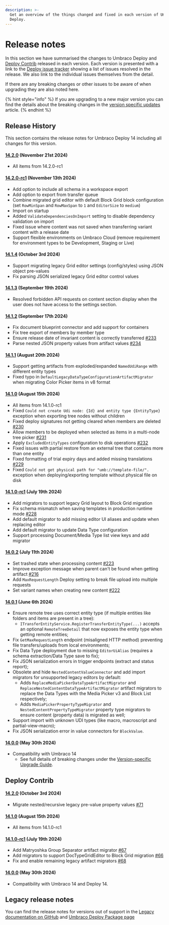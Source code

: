 ```yaml
---
description: >-
  Get an overview of the things changed and fixed in each version of Umbraco
  Deploy.
---
```


# Release notes

In this section we have summarised the changes to Umbraco Deploy and [Deploy Contrib](https://github.com/umbraco/Umbraco.Deploy.Contrib) released in each version. Each version is presented with a link to the [Deploy issue tracker](https://github.com/umbraco/Umbraco.Deploy.Issues/issues) showing a list of issues resolved in the release. We also link to the individual issues themselves from the detail.

If there are any breaking changes or other issues to be aware of when upgrading they are also noted here.

{% hint style="info" %}
If you are upgrading to a new major version you can find the details about the breaking changes in the [version specific updates](upgrades/version-specific.md) article.
{% endhint %}

## Release History

This section contains the release notes for Umbraco Deploy 14 including all changes for this version.

#### [14.2.0](https://github.com/umbraco/Umbraco.Deploy.Issues/issues?q=is%3Aissue+is%3Aclosed+label%3Arelease%2F14.2.0) (November 21st 2024)

* All items from 14.2.0-rc1

#### [14.2.0-rc1](https://github.com/umbraco/Umbraco.Deploy.Issues/issues?q=is%3Aissue+is%3Aclosed+label%3Arelease%2F14.2.0) (November 13th 2024)

* Add option to include all schema in a workspace export
* Add option to export from transfer queue
* Combine migrated grid editor with default Block Grid block configuration (set `RowMinSpan` and `RowMaxSpan` to `1` and `EditorSize` to `medium`)
* Import on startup
* Added `ValidateDependenciesOnImport` setting to disable dependency validation on import
* Fixed issue where content was not saved when transferring variant content with a release date
* Support flexible environments on Umbraco Cloud (remove requirement for environment types to be Development, Staging or Live)

#### [14.1.4](https://github.com/umbraco/Umbraco.Deploy.Issues/issues?q=is%3Aissue+is%3Aclosed+label%3Arelease%2F14.1.4) (October 3rd 2024)

* Support migrating legacy Grid editor settings (config/styles) using JSON object pre-values
* Fix parsing JSON serialized legacy Grid editor control values

#### [14.1.3](https://github.com/umbraco/Umbraco.Deploy.Issues/issues?q=is%3Aissue+is%3Aclosed+label%3Arelease%2F14.1.3) (September 19th 2024)

* Resolved forbidden API requests on content section display when the user does not have access to the settings section.

#### [14.1.2](https://github.com/umbraco/Umbraco.Deploy.Issues/issues?q=is%3Aissue+is%3Aclosed+label%3Arelease%2F14.1.2) (September 17th 2024)

* Fix document blueprint connector and add support for containers
* Fix tree export of members by member type
* Ensure release date of invariant content is correctly transferred [#233](https://github.com/umbraco/Umbraco.Deploy.Issues/issues/233)
* Parse nested JSON property values from artifact values [#234](https://github.com/umbraco/Umbraco.Deploy.Issues/issues/234)

#### [14.1.1](https://github.com/umbraco/Umbraco.Deploy.Issues/issues?q=is%3Aissue+is%3Aclosed+label%3Arelease%2F14.1.1) (August 20th 2024)

* Support getting artifacts from exploded/expanded `NamedUdiRange` with different entity types
* Fixed typo in `DefaultLegacyDataTypeConfigurationArtifactMigrator` when migrating Color Picker items in v8 format

#### [14.1.0](https://github.com/umbraco/Umbraco.Deploy.Issues/issues?q=is%3Aissue+is%3Aclosed+label%3Arelease%2F14.1.0) (August 15th 2024)

* All items from 14.1.0-rc1
* Fixed `Could not create Udi node: {Id} and entity type {EntityType}` exception when exporting tree nodes without children
* Fixed deploy signatures not getting cleared when members are deleted [#230](https://github.com/umbraco/Umbraco.Deploy.Issues/issues/230)
* Allow members to be deployed when selected as items in a multi-node tree picker [#231](https://github.com/umbraco/Umbraco.Deploy.Issues/issues/231)
* Apply `ExcludedEntityTypes` configuration to disk operations [#232](https://github.com/umbraco/Umbraco.Deploy.Issues/issues/232)
* Fixed issues with partial restore from an external tree that contains more than one entity
* Fixed formatting of trial expiry days and added missing translations [#229](https://github.com/umbraco/Umbraco.Deploy.Issues/issues/229)
* Fixed `Could not get physical path for "umb://template-file/".` exception when deploying/exporting template without physical file on disk

#### [14.1.0-rc1](https://github.com/umbraco/Umbraco.Deploy.Issues/issues?q=is%3Aissue+is%3Aclosed+label%3Arelease%2F14.1.0) (July 19th 2024)

* Add migrators to support legacy Grid layout to Block Grid migration
* Fix schema mismatch when saving templates in production runtime mode [#228](https://github.com/umbraco/Umbraco.Deploy.Issues/issues/228)
* Add default migrator to add missing editor UI aliases and update when replacing editor
* Add default migrator to update Data Type configuration
* Support processing Document/Media Type list view keys and add migrator

#### [14.0.2](https://github.com/umbraco/Umbraco.Deploy.Issues/issues?q=is%3Aissue+is%3Aclosed+label%3Arelease%2F14.0.2) (July 11th 2024)

* Set trashed state when processing content [#223](https://github.com/umbraco/Umbraco.Deploy.Issues/issues/223)
* Improve exception message when parent can't be found when getting artifact [#216](https://github.com/umbraco/Umbraco.Deploy.Issues/issues/216)
* Add `MaxRequestLength` Deploy setting to break file upload into multiple requests
* Set variant names when creating new content [#222](https://github.com/umbraco/Umbraco.Deploy.Issues/issues/222)

#### [14.0.1](https://github.com/umbraco/Umbraco.Deploy.Issues/issues?q=is%3Aissue+is%3Aclosed+label%3Arelease%2F14.0.1) (June 6th 2024)

* Ensure remote tree uses correct entity type (if multiple entities like folders and items are present in a tree):
  * `ITransferEntityService.RegisterTransferEntityType(...)` accepts an optional `RemoteTreeDetail` that now exposes the entity type when getting remote entities;
* Fix `GetMaxRequestLength` endpoint (misaligned HTTP method) preventing file transfers/uploads from local environments;
* Fix Data Type deployment due to missing `EditorUiAlias` (requires a schema extraction/Data Type save to fix);
* Fix JSON serialization errors in trigger endpoints (extract and status report);
* Obsolete and hide `NestedContentValueConnector` and add import migrators for unsupported legacy editors by default:
  * Adds `ReplaceMediaPickerDataTypeArtifactMigrator` and `ReplaceNestedContentDataTypeArtifactMigrator` artifact migrators to replace the Data Types with the Media Picker v3 and Block List respectively;
  * Adds `MediaPickerPropertyTypeMigrator` and `NestedContentPropertyTypeMigrator` property type migrators to ensure content (property data) is migrated as well;
* Support import with unknown UDI types (like macro, macroscript and partial-view-macro);
* Fix JSON serialization error in value connectors for `BlockValue`.

#### [14.0.0](https://github.com/umbraco/Umbraco.Deploy.Issues/issues?q=is%3Aissue+is%3Aclosed+label%3Arelease%2F14.0.0) (May 30th 2024)

* Compatibility with Umbraco 14
  * See full details of breaking changes under the [Version-specific Upgrade Guide](upgrades/version-specific.md).

## Deploy Contrib

#### [14.2.0](https://github.com/umbraco/Umbraco.Deploy.Contrib/releases/tag/release-14.2.0) (October 3rd 2024)

* Migrate nested/recursive legacy pre-value property values [#71](https://github.com/umbraco/Umbraco.Deploy.Contrib/pull/71)


#### [14.1.0](https://github.com/umbraco/Umbraco.Deploy.Contrib/releases/tag/release-14.1.0) (August 15th 2024)

* All items from 14.1.0-rc1

#### [14.1.0-rc1](https://github.com/umbraco/Umbraco.Deploy.Contrib/releases/tag/release-14.1.0-rc1) (July 19th 2024)

* Add Matryoshka Group Separator artifact migrator [#67](https://github.com/umbraco/Umbraco.Deploy.Contrib/pull/67)
* Add migrators to support DocTypeGridEditor to Block Grid migration [#66](https://github.com/umbraco/Umbraco.Deploy.Contrib/pull/66)
* Fix and enable remaining legacy artifact migrators [#68](https://github.com/umbraco/Umbraco.Deploy.Contrib/pull/68)

#### [14.0.0](https://github.com/umbraco/Umbraco.Deploy.Contrib/releases/tag/release-14.0.0) (May 30th 2024)

* Compatibility with Umbraco 14 and Deploy 14.

## Legacy release notes

You can find the release notes for versions out of support in the [Legacy documentation on GitHub](https://github.com/umbraco/UmbracoDocs/blob/umbraco-eol-versions/11/umbraco-deploy/release-notes.md) and [Umbraco Deploy Package page](https://our.umbraco.com/packages/developer-tools/umbraco-deploy/)

